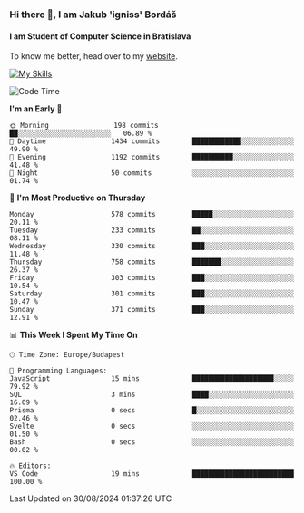 ### Hi there 👋, I am Jakub 'igniss' Bordáš

#### I am Student of Computer Science in Bratislava
To know me better, head over to my [website](https://bordas.sk).

[![My Skills](https://skillicons.dev/icons?i=js,html,css,figma,svelte,java,kotlin,python,postgresql,typescript,nest,nodejs)](https://bordas.sk)


<!--START_SECTION:waka-->
![Code Time](http://img.shields.io/badge/Code%20Time-1%2C496%20hrs%2039%20mins-blue)

**I'm an Early 🐤** 

```text
🌞 Morning                198 commits         ██░░░░░░░░░░░░░░░░░░░░░░░   06.89 % 
🌆 Daytime                1434 commits        ████████████░░░░░░░░░░░░░   49.90 % 
🌃 Evening                1192 commits        ██████████░░░░░░░░░░░░░░░   41.48 % 
🌙 Night                  50 commits          ░░░░░░░░░░░░░░░░░░░░░░░░░   01.74 % 
```
📅 **I'm Most Productive on Thursday** 

```text
Monday                   578 commits         █████░░░░░░░░░░░░░░░░░░░░   20.11 % 
Tuesday                  233 commits         ██░░░░░░░░░░░░░░░░░░░░░░░   08.11 % 
Wednesday                330 commits         ███░░░░░░░░░░░░░░░░░░░░░░   11.48 % 
Thursday                 758 commits         ███████░░░░░░░░░░░░░░░░░░   26.37 % 
Friday                   303 commits         ███░░░░░░░░░░░░░░░░░░░░░░   10.54 % 
Saturday                 301 commits         ███░░░░░░░░░░░░░░░░░░░░░░   10.47 % 
Sunday                   371 commits         ███░░░░░░░░░░░░░░░░░░░░░░   12.91 % 
```


📊 **This Week I Spent My Time On** 

```text
🕑︎ Time Zone: Europe/Budapest

💬 Programming Languages: 
JavaScript               15 mins             ████████████████████░░░░░   79.92 % 
SQL                      3 mins              ████░░░░░░░░░░░░░░░░░░░░░   16.09 % 
Prisma                   0 secs              █░░░░░░░░░░░░░░░░░░░░░░░░   02.46 % 
Svelte                   0 secs              ░░░░░░░░░░░░░░░░░░░░░░░░░   01.50 % 
Bash                     0 secs              ░░░░░░░░░░░░░░░░░░░░░░░░░   00.02 % 

🔥 Editors: 
VS Code                  19 mins             █████████████████████████   100.00 % 
```


 Last Updated on 30/08/2024 01:37:26 UTC
<!--END_SECTION:waka-->
